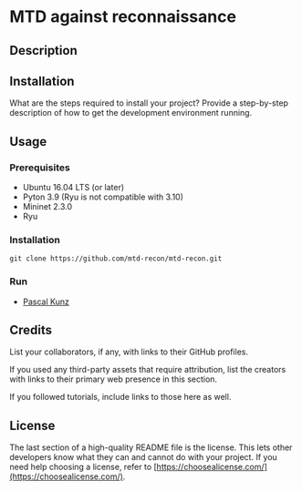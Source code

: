 # MTD against reconnaissance

## Description

## Installation

What are the steps required to install your project? Provide a step-by-step description of how to get the development environment running.

## Usage

### Prerequisites
* Ubuntu 16.04 LTS (or later)
* Pyton 3.9 (Ryu is not compatible with 3.10)
* Mininet 2.3.0
* Ryu 

### Installation

```Clone the repo
git clone https://github.com/mtd-recon/mtd-recon.git
```
    
### Run
* [Pascal Kunz](https://github.com/afk-proficoder)

## Credits

List your collaborators, if any, with links to their GitHub profiles.

If you used any third-party assets that require attribution, list the creators with links to their primary web presence in this section.

If you followed tutorials, include links to those here as well.

## License

The last section of a high-quality README file is the license. This lets other developers know what they can and cannot do with your project. If you need help choosing a license, refer to [https://choosealicense.com/](https://choosealicense.com/).
